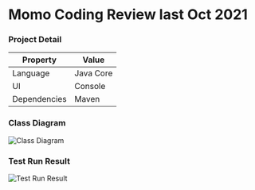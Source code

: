 # Momo Coding Review last Oct 2021


### Project Detail

| Property    | Value     |
|-------------|-----------|
| Language        | Java Core |
| UI        | Console |
| Dependencies   | Maven      |

### Class Diagram

![Class Diagram](https://i.imgur.com/tW24lL5.png)

### Test Run Result

![Test Run Result](https://github.com/chinhngocpro/MomoCodingTest/blob/master/screenshot/test-run.png?raw=true)
